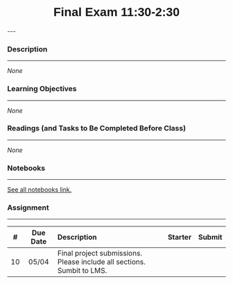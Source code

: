 <h1  style="font-family:  Verdana,  Geneva,  sans-serif;  text-align:center">Final  Exam    11:30-2:30    </h1> 
--- 
 
###  Description 
--- 
 
*None* 
 
###  Learning  Objectives 
---   
 
*None* 
 
###  Readings  (and  Tasks  to  Be  Completed  Before  Class) 
--- 
 
*None* 
 
###  Notebooks 
--- 
[See  all  notebooks  link.](https://rpi.analyticsdojo.com/notebooks/index.html) 
 
 
###  Assignment 
--- 
 
|  #  |  Due  Date  |  Description  |  Starter  |  Submit  | 
|  :---:  |  :---:  |  :-----  |  :---  |  :---  | 
|  10  |  05/04  |  Final  project  submissions.  Please  include  all  sections.  Sumbit  to  LMS.  |    |
